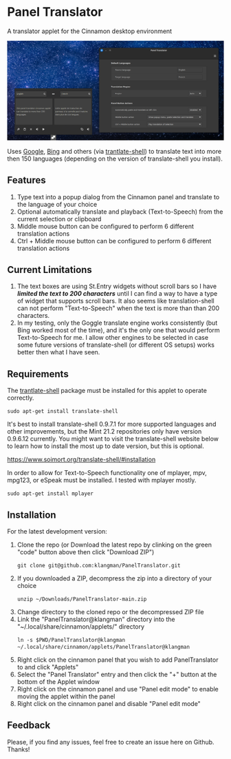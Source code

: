 # Panel Translator
A translator applet for the Cinnamon desktop environment

![screen shot](PanelTranslator@klangman/screenshot.png)

Uses [Google](https://translate.google.com/), [Bing](https://www.bing.com/translator) and others (via [trantlate-shell](https://github.com/soimort/translate-shell)) to translate text into more then 150 languages (depending on the version of translate-shell you install).

## Features

1. Type text into a popup dialog from the Cinnamon panel and translate to the language of your choice
2. Optional automatically translate and playback (Text-to-Speech) from the current selection or clipboard
3. Middle mouse button can be configured to perform 6 different translation actions
4. Ctrl + Middle mouse button can be configured to perform 6 different translation actions

## Current Limitations

1. The text boxes are using St.Entry widgets without scroll bars so I have ***limited the text to 200 characters*** until I can find a way to have a type of widget that supports scroll bars. It also seems like translation-shell can not perform "Text-to-Speech" when the text is more than than 200 characters.
2. In my testing, only the Goggle translate engine works consistently (but Bing worked most of the time), and it's the only one that would perform Text-to-Speech for me. I allow other engines to be selected in case some future versions of translate-shell (or different OS setups) works better then what I have seen.

## Requirements

The [trantlate-shell](https://github.com/soimort/translate-shell) package must be installed for this applet to operate correctly.

```
sudo apt-get install translate-shell
```

It's best to install translate-shell 0.9.7.1 for more supported languages and other improvements, but the Mint 21.2 repositories only have version 0.9.6.12 currently. You might want to visit the translate-shell website below to learn how to install the most up to date version, but this is optional.

https://www.soimort.org/translate-shell/#installation

In order to allow for Text-to-Speech functionality one of mplayer, mpv, mpg123, or eSpeak must be installed. I tested with mplayer mostly.

```
sudo apt-get install mplayer
```

## Installation
For the latest development version:
1. Clone the repo (or Download the latest repo by clinking on the green "code" button above then click "Download ZIP")
    ```
    git clone git@github.com:klangman/PanelTranslator.git
    ```
2. If you downloaded a ZIP, decompress the zip into a directory of your choice
    ```
    unzip ~/Downloads/PanelTranslator-main.zip
    ```
3. Change directory to the cloned repo or the decompressed ZIP file
4. Link the "PanelTranslator@klangman" directory into the "~/.local/share/cinnamon/applets/" directory
    ```
    ln -s $PWD/PanelTranslator@klangman ~/.local/share/cinnamon/applets/PanelTranslator@klangman
    ```
5. Right click on the cinnamon panel that you wish to add PanelTranslator to and click "Applets"
6. Select the "Panel Translator" entry and then click the "+" button at the bottom of the Applet window
7. Right click on the cinnamon panel and use "Panel edit mode" to enable moving the applet within the panel
8. Right click on the cinnamon panel and disable "Panel edit mode"

## Feedback
Please, if you find any issues, feel free to create an issue here on Github. Thanks!
